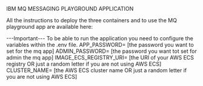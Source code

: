 IBM MQ MESSAGING PLAYGROUND APPLICATION

All the instructions to deploy the three containers and to use the MQ playground app are available here: 

---Important---
To be able to run the application you need to configure the variables within the .env file.
APP_PASSWORD= [the password you want to set for the mq app]
ADMIN_PASSWORD= [the password you want tot set for admin the mq app]
IMAGE_ECS_REGISTRY_URI= [the URI of your AWS ECS registry OR just a random letter if you are not using AWS ECS]
CLUSTER_NAME= [the AWS ECS cluster name OR just a random letter if you are not using AWS ECS]